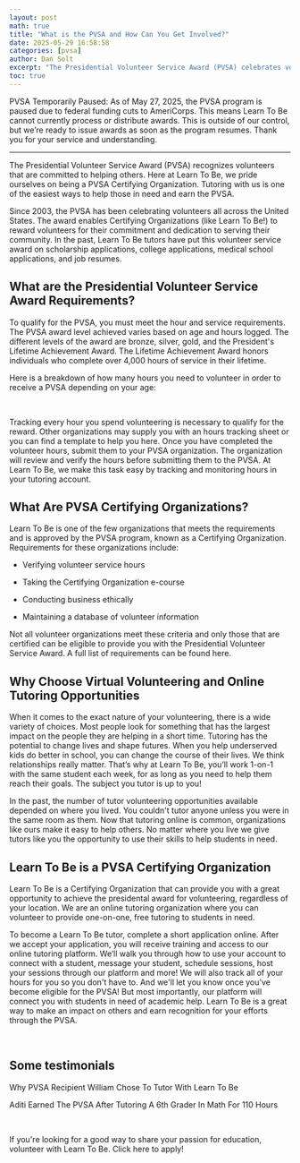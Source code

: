 ```yaml
---
layout: post
math: true
title: "What is the PVSA and How Can You Get Involved?"
date: 2025-05-29 16:58:58
categories: [pvsa]
author: Dan Solt
excerpt: "The Presidential Volunteer Service Award (PVSA) celebrates volunteers who help others. Learn To Be is proud to be a PVSA Certifying Organization."
toc: true
---
```


PVSA Temporarily Paused: As of May 27, 2025, the PVSA program is paused due to federal funding cuts to AmeriCorps. This means Learn To Be cannot currently process or distribute awards. This is outside of our control, but we’re ready to issue awards as soon as the program resumes. Thank you for your service and understanding.

-----

The Presidential Volunteer Service Award (PVSA) recognizes volunteers that are committed to helping others. Here at Learn To Be, we pride ourselves on being a PVSA Certifying Organization. Tutoring with us is one of the easiest ways to help those in need and earn the PVSA.

Since 2003, the PVSA has been celebrating volunteers all across the United States. The award enables Certifying Organizations (like Learn To Be!) to reward volunteers for their commitment and dedication to serving their community. In the past, Learn To Be tutors have put this volunteer service award on scholarship applications, college applications, medical school applications, and job resumes.

## What are the Presidential Volunteer Service Award Requirements?

To qualify for the PVSA, you must meet the hour and service requirements. The PVSA award level achieved varies based on age and hours logged. The different levels of the award are bronze, silver, gold, and the President's Lifetime Achievement Award. The Lifetime Achievement Award honors individuals who complete over 4,000 hours of service in their lifetime.

Here is a breakdown of how many hours you need to volunteer in order to receive a PVSA depending on your age:

‍

Tracking every hour you spend volunteering is necessary to qualify for the reward. Other organizations may supply you with an hours tracking sheet or you can find a template to help you here. Once you have completed the volunteer hours, submit them to your PVSA organization. The organization will review and verify the hours before submitting them to the PVSA. At Learn To Be, we make this task easy by tracking and monitoring hours in your tutoring account.

## What Are PVSA Certifying Organizations?

Learn To Be is one of the few organizations that meets the requirements and is approved by the PVSA program, known as a Certifying Organization. Requirements for these organizations include:

- Verifying volunteer service hours

- Taking the Certifying Organization e-course

- Conducting business ethically

- Maintaining a database of volunteer information

Not all volunteer organizations meet these criteria and only those that are certified can be eligible to provide you with the Presidential Volunteer Service Award. A full list of requirements can be found here.

## Why Choose Virtual Volunteering and Online Tutoring Opportunities

When it comes to the exact nature of your volunteering, there is a wide variety of choices. Most people look for something that has the largest impact on the people they are helping in a short time. Tutoring has the potential to change lives and shape futures. When you help underserved kids do better in school, you can change the course of their lives. We think relationships really matter. That’s why at Learn To Be, you’ll work 1-on-1 with the same student each week, for as long as you need to help them reach their goals. The subject you tutor is up to you!

In the past, the number of tutor volunteering opportunities available depended on where you lived. You couldn't tutor anyone unless you were in the same room as them. Now that tutoring online is common, organizations like ours make it easy to help others. No matter where you live we give tutors like you the opportunity to use their skills to help students in need.

## Learn To Be is a PVSA Certifying Organization

Learn To Be is a Certifying Organization that can provide you with a great opportunity to achieve the presidental award for volunteering, regardless of your location. We are an online tutoring organization where you can volunteer to provide one-on-one, free tutoring to students in need.

To become a Learn To Be tutor, complete a short application online. After we accept your application, you will receive training and access to our online tutoring platform. We’ll walk you through how to use your account to connect with a student, message your student, schedule sessions, host your sessions through our platform and more! We will also track all of your hours for you so you don't have to. And we'll let you know once you've become eligible for the PVSA! But most importantly, our platform will connect you with students in need of academic help. Learn To Be is a great way to make an impact on others and earn recognition for your efforts through the PVSA.

‍

## Some testimonials

Why PVSA Recipient William Chose To Tutor With Learn To Be

Aditi Earned The PVSA After Tutoring A 6th Grader In Math For 110 Hours

‍

If you're looking for a good way to share your passion for education, volunteer with Learn To Be. Click here to apply!

‍
